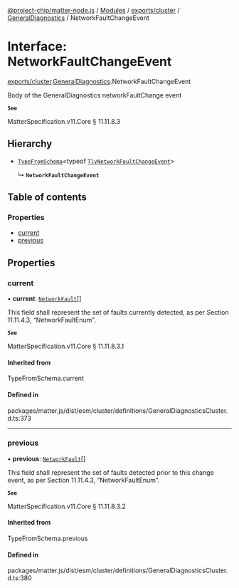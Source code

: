 [@project-chip/matter-node.js](../README.md) / [Modules](../modules.md) / [exports/cluster](../modules/exports_cluster.md) / [GeneralDiagnostics](../modules/exports_cluster.GeneralDiagnostics.md) / NetworkFaultChangeEvent

# Interface: NetworkFaultChangeEvent

[exports/cluster](../modules/exports_cluster.md).[GeneralDiagnostics](../modules/exports_cluster.GeneralDiagnostics.md).NetworkFaultChangeEvent

Body of the GeneralDiagnostics networkFaultChange event

**`See`**

MatterSpecification.v11.Core § 11.11.8.3

## Hierarchy

- [`TypeFromSchema`](../modules/exports_tlv.md#typefromschema)\<typeof [`TlvNetworkFaultChangeEvent`](../modules/exports_cluster.GeneralDiagnostics.md#tlvnetworkfaultchangeevent)\>

  ↳ **`NetworkFaultChangeEvent`**

## Table of contents

### Properties

- [current](exports_cluster.GeneralDiagnostics.NetworkFaultChangeEvent.md#current)
- [previous](exports_cluster.GeneralDiagnostics.NetworkFaultChangeEvent.md#previous)

## Properties

### current

• **current**: [`NetworkFault`](../enums/exports_cluster.GeneralDiagnostics.NetworkFault.md)[]

This field shall represent the set of faults currently detected, as per Section 11.11.4.3,
“NetworkFaultEnum”.

**`See`**

MatterSpecification.v11.Core § 11.11.8.3.1

#### Inherited from

TypeFromSchema.current

#### Defined in

packages/matter.js/dist/esm/cluster/definitions/GeneralDiagnosticsCluster.d.ts:373

___

### previous

• **previous**: [`NetworkFault`](../enums/exports_cluster.GeneralDiagnostics.NetworkFault.md)[]

This field shall represent the set of faults detected prior to this change event, as per Section 11.11.4.3,
“NetworkFaultEnum”.

**`See`**

MatterSpecification.v11.Core § 11.11.8.3.2

#### Inherited from

TypeFromSchema.previous

#### Defined in

packages/matter.js/dist/esm/cluster/definitions/GeneralDiagnosticsCluster.d.ts:380
